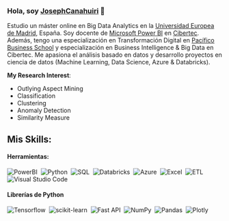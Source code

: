 ### Hola, soy [JosephCanahuiri](https://github.com/JosephCanahuiri) 👋

Estudio un máster online en Big Data Analytics en la [Universidad Europea de Madrid](https://universidadeuropea.com/), España. Soy docente de [Microsoft Power BI](https://powerbi.microsoft.com/es-es/desktop/) en [Cibertec](https://www.cibertec.edu.pe/). Además, tengo una especialización en Transformación Digital en [Pacífico Business School](https://pbs.edu.pe/default.aspx) y especialización en Business Intelligence & Big Data en Cibertec. Me apasiona el análisis basado en datos y desarrollo proyectos en ciencia de datos (Machine Learning, Data Science, Azure & Databricks).

**My Research Interest**:
- Outlying Aspect Mining
- Classification
- Clustering
- Anomaly Detection
- Similarity Measure

## Mis Skills:

#### Herramientas:

![PowerBI](https://img.shields.io/badge/PowerBI-F2C811?style=for-the-badge&logo=Power%20BI&logoColor=white)&nbsp;
![Python](https://img.shields.io/badge/Python-3776AB?style=for-the-badge&logo=python&logoColor=white)&nbsp;
![SQL](https://img.shields.io/badge/SQL_Server-CC2927?style=for-the-badge&logo=microsoft-sql-server&logoColor=white)&nbsp;
![Databricks](https://img.shields.io/badge/Databricks-FF3621?style=for-the-badge&logo=Databricks&logoColor=white)&nbsp;
![Azure](https://img.shields.io/badge/microsoft%20azure-0089D6?style=for-the-badge&logo=microsoft-azure&logoColor=white)&nbsp;
![Excel](https://img.shields.io/badge/Microsoft_Excel-217346?style=for-the-badge&logo=microsoft-excel&logoColor=white)&nbsp;
![ETL](https://img.shields.io/badge/ETL-%23000000.svg?style=for-the-badge&logo=markdown&logoColor=white)&nbsp;
![Visual Studio Code](https://img.shields.io/badge/Visual_Studio_Code-0078D4?style=for-the-badge&logo=visual%20studio%20code&logoColor=white)&nbsp;

#### Librerías de Python

![Tensorflow](https://img.shields.io/badge/TensorFlow-FF6F00?style=for-the-badge&logo=tensorflow&logoColor=white)&nbsp;
![scikit-learn](https://img.shields.io/badge/scikit--learn-%23F7931E.svg?style=for-the-badge&logo=scikit-learn&logoColor=white)&nbsp;
![Fast API](https://img.shields.io/badge/FastAPI-005571?style=for-the-badge&logo=fastapi)&nbsp;
![NumPy](https://img.shields.io/badge/numpy-%23013243.svg?style=for-the-badge&logo=numpy&logoColor=white)&nbsp;
![Pandas](https://img.shields.io/badge/pandas-%23150458.svg?style=for-the-badge&logo=pandas&logoColor=white)&nbsp;
![Plotly](https://img.shields.io/badge/Plotly-%233F4F75.svg?style=for-the-badge&logo=plotly&logoColor=white)
